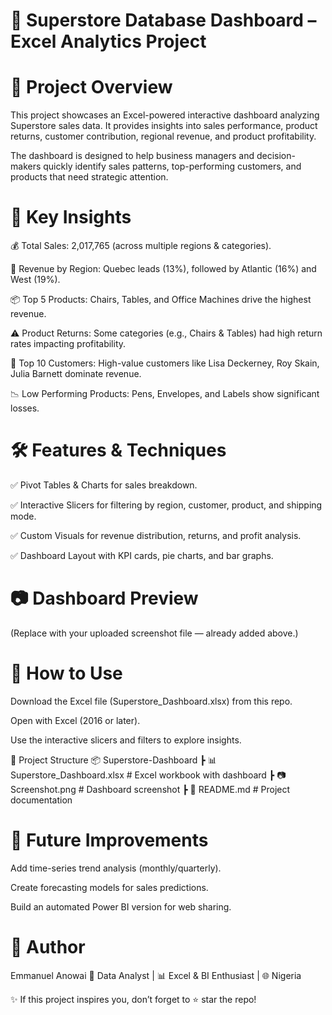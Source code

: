 # 🛒 Superstore Database Dashboard – Excel Analytics Project






# 📌 Project Overview

This project showcases an Excel-powered interactive dashboard analyzing Superstore sales data.
It provides insights into sales performance, product returns, customer contribution, regional revenue, and product profitability.

The dashboard is designed to help business managers and decision-makers quickly identify sales patterns, top-performing customers, and products that need strategic attention.

# 🔑 Key Insights

💰 Total Sales: 2,017,765 (across multiple regions & categories).

📍 Revenue by Region: Quebec leads (13%), followed by Atlantic (16%) and West (19%).

📦 Top 5 Products: Chairs, Tables, and Office Machines drive the highest revenue.

⚠️ Product Returns: Some categories (e.g., Chairs & Tables) had high return rates impacting profitability.

👥 Top 10 Customers: High-value customers like Lisa Deckerney, Roy Skain, Julia Barnett dominate revenue.

📉 Low Performing Products: Pens, Envelopes, and Labels show significant losses.

# 🛠 Features & Techniques

✅ Pivot Tables & Charts for sales breakdown.

✅ Interactive Slicers for filtering by region, customer, product, and shipping mode.

✅ Custom Visuals for revenue distribution, returns, and profit analysis.

✅ Dashboard Layout with KPI cards, pie charts, and bar graphs.

# 📷 Dashboard Preview


(Replace with your uploaded screenshot file — already added above.)

# 🚀 How to Use

Download the Excel file (Superstore_Dashboard.xlsx) from this repo.

Open with Excel (2016 or later).

Use the interactive slicers and filters to explore insights.

📂 Project Structure
📦 Superstore-Dashboard
 ┣ 📊 Superstore_Dashboard.xlsx   # Excel workbook with dashboard
 ┣ 📷 Screenshot.png              # Dashboard screenshot
 ┣ 📄 README.md                   # Project documentation

# 📌 Future Improvements

Add time-series trend analysis (monthly/quarterly).

Create forecasting models for sales predictions.

Build an automated Power BI version for web sharing.

# 👤 Author

Emmanuel Anowai
💼 Data Analyst | 📊 Excel & BI Enthusiast | 🌐 Nigeria


✨ If this project inspires you, don’t forget to ⭐ star the repo!
